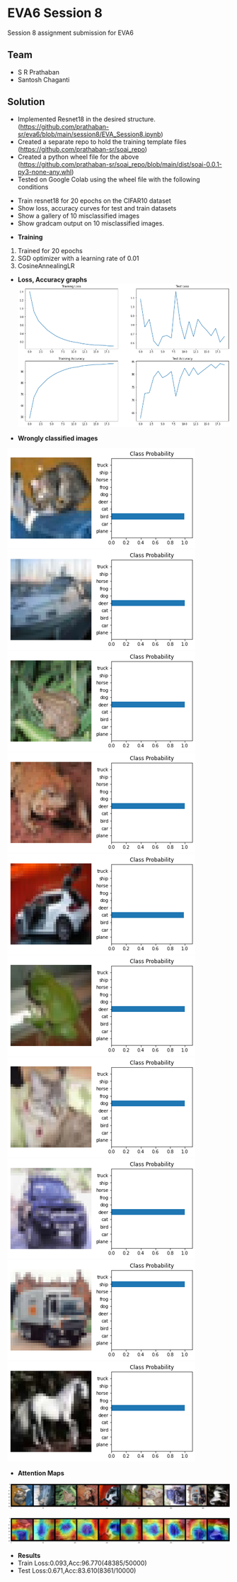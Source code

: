 # EVA6 Session 8 #

Session 8 assignment submission for EVA6

## Team ##

* S R Prathaban
* Santosh Chaganti

## Solution ##
* Implemented Resnet18 in the desired structure. (https://github.com/prathaban-sr/eva6/blob/main/session8/EVA_Session8.ipynb)
* Created a separate repo to hold the training template files (https://github.com/prathaban-sr/soai_repo)
* Created a python wheel file for the above (https://github.com/prathaban-sr/soai_repo/blob/main/dist/soai-0.0.1-py3-none-any.whl)
* Tested on Google Colab using the wheel file with the following conditions
- Train resnet18 for 20 epochs on the CIFAR10 dataset
- Show loss, accuracy curves for test and train datasets
- Show a gallery of 10 misclassified images
- Show gradcam output on 10 misclassified images. 

* **Training**
1. Trained for 20 epochs
2. SGD optimizer with a learning rate of 0.01
3. CosineAnnealingLR

* **Loss, Accuracy graphs**
![Accuracy, Loss Graphs](https://github.com/prathaban-sr/eva6/blob/main/session8/training_loss.png)

* **Wrongly classified images**

![Wrongly classified images](https://github.com/prathaban-sr/eva6/blob/main/session8/wrong_classification.png)
![Wrongly classified images](https://github.com/prathaban-sr/eva6/blob/main/session8/wrong_classification_2.png)
![Wrongly classified images](https://github.com/prathaban-sr/eva6/blob/main/session8/wrong_classification_3.png)
![Wrongly classified images](https://github.com/prathaban-sr/eva6/blob/main/session8/wrong_classification_4.png)
![Wrongly classified images](https://github.com/prathaban-sr/eva6/blob/main/session8/wrong_classification_5.png)
![Wrongly classified images](https://github.com/prathaban-sr/eva6/blob/main/session8/wrong_classification_6.png)
![Wrongly classified images](https://github.com/prathaban-sr/eva6/blob/main/session8/wrong_classification_7.png)
![Wrongly classified images](https://github.com/prathaban-sr/eva6/blob/main/session8/wrong_classification_8.png)
![Wrongly classified images](https://github.com/prathaban-sr/eva6/blob/main/session8/wrong_classification_9.png)
![Wrongly classified images](https://github.com/prathaban-sr/eva6/blob/main/session8/wrong_classification_10.png)

* **Attention Maps**

![Original Images](https://github.com/prathaban-sr/eva6/blob/main/session8/original_imgs.png)

![Heatmap](https://github.com/prathaban-sr/eva6/blob/main/session8/attention_map.png)

* **Results**
* Train Loss:0.093,Acc:96.770(48385/50000)
* Test Loss:0.671,Acc:83.610(8361/10000)

